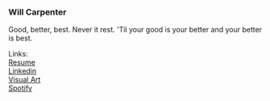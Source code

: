### Will Carpenter

Good, better, best. Never it rest. 'Til your good is your better and your better is best.

Links:<br/>
[Resume](https://github.com/wrcarpenter/Resume)<br/>
[Linkedin](https://www.linkedin.com/in/williamrcarpenter/)<br/>
[Visual Art](https://www.instagram.com/carpenterthepainter/)<br/>
[Spotify](https://open.spotify.com/user/williamrcarpenter)


<!--
**wrcarpenter/wrcarpenter** is a ✨ _special_ ✨ repository because its `README.md` (this file) appears on your GitHub profile.

Here are some ideas to get you started:

- 🔭 I’m currently working on ...
- 🌱 I’m currently learning ...
- 👯 I’m looking to collaborate on ...
- 🤔 I’m looking for help with ...
- 💬 Ask me about ...
- 📫 How to reach me: ...
- 😄 Pronouns: ...
- ⚡ Fun fact: ...
-->

